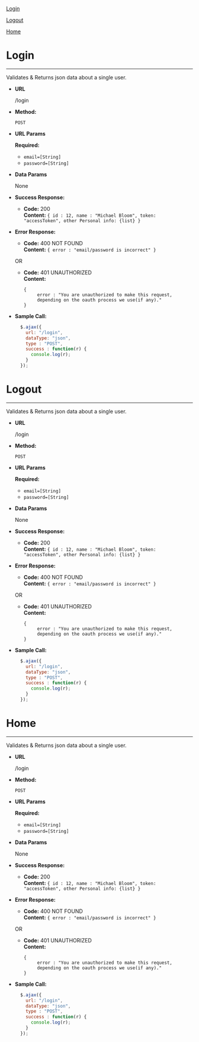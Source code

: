 [Login](#LoginUser)

[Logout](#LogoutUser)

[Home](#Home)



# Login
----
  Validates & Returns json data about a single user.
  
* **URL**

  /login

* **Method:**

  `POST`
  
*  **URL Params**

   **Required:**
 
   * `email=[String]`   
   * `password=[String]`

* **Data Params**

  None

* **Success Response:**

  * **Code:** 200 <br />
    **Content:** `{ id : 12, name : "Michael Bloom", token: "accessToken", other Personal info: {list} }`
 
* **Error Response:**

  * **Code:** 400 NOT FOUND <br />
    **Content:** `{ error : "email/password is incorrect" }`

  OR

  * **Code:** 401 UNAUTHORIZED <br />
    **Content:**

     ```
     {
	      error : "You are unauthorized to make this request,
   		  depending on the oauth process we use(if any)." 
     }
     ```

* **Sample Call:**

  ```javascript
    $.ajax({
      url: "/login",
      dataType: "json",
      type : "POST",
      success : function(r) {
        console.log(r);
      }
    });
  ```
  


# Logout
----
  Validates & Returns json data about a single user.
  
* **URL**

  /login

* **Method:**

  `POST`
  
*  **URL Params**

   **Required:**
 
   * `email=[String]`   
   * `password=[String]`

* **Data Params**

  None

* **Success Response:**

  * **Code:** 200 <br />
    **Content:** `{ id : 12, name : "Michael Bloom", token: "accessToken", other Personal info: {list} }`
 
* **Error Response:**

  * **Code:** 400 NOT FOUND <br />
    **Content:** `{ error : "email/password is incorrect" }`

  OR

  * **Code:** 401 UNAUTHORIZED <br />
    **Content:**

     ```
     {
	      error : "You are unauthorized to make this request,
   		  depending on the oauth process we use(if any)." 
     }
     ```

* **Sample Call:**

  ```javascript
    $.ajax({
      url: "/login",
      dataType: "json",
      type : "POST",
      success : function(r) {
        console.log(r);
      }
    });
  ```
  



# Home
----
  Validates & Returns json data about a single user.
  
* **URL**

  /login

* **Method:**

  `POST`
  
*  **URL Params**

   **Required:**
 
   * `email=[String]`   
   * `password=[String]`

* **Data Params**

  None

* **Success Response:**

  * **Code:** 200 <br />
    **Content:** `{ id : 12, name : "Michael Bloom", token: "accessToken", other Personal info: {list} }`
 
* **Error Response:**

  * **Code:** 400 NOT FOUND <br />
    **Content:** `{ error : "email/password is incorrect" }`

  OR

  * **Code:** 401 UNAUTHORIZED <br />
    **Content:**

     ```
     {
	      error : "You are unauthorized to make this request,
   		  depending on the oauth process we use(if any)." 
     }
     ```

* **Sample Call:**

  ```javascript
    $.ajax({
      url: "/login",
      dataType: "json",
      type : "POST",
      success : function(r) {
        console.log(r);
      }
    });
  ```
  

